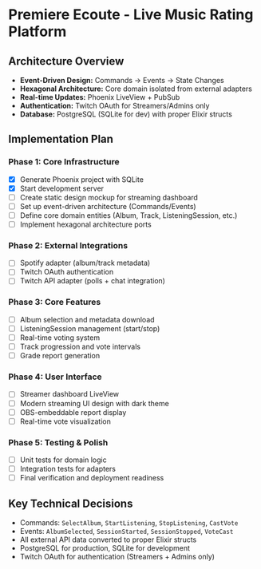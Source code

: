 # Premiere Ecoute - Live Music Rating Platform

## Architecture Overview
- **Event-Driven Design:** Commands → Events → State Changes
- **Hexagonal Architecture:** Core domain isolated from external adapters
- **Real-time Updates:** Phoenix LiveView + PubSub
- **Authentication:** Twitch OAuth for Streamers/Admins only
- **Database:** PostgreSQL (SQLite for dev) with proper Elixir structs

## Implementation Plan

### Phase 1: Core Infrastructure
- [x] Generate Phoenix project with SQLite
- [x] Start development server
- [ ] Create static design mockup for streaming dashboard
- [ ] Set up event-driven architecture (Commands/Events)
- [ ] Define core domain entities (Album, Track, ListeningSession, etc.)
- [ ] Implement hexagonal architecture ports

### Phase 2: External Integrations  
- [ ] Spotify adapter (album/track metadata)
- [ ] Twitch OAuth authentication 
- [ ] Twitch API adapter (polls + chat integration)

### Phase 3: Core Features
- [ ] Album selection and metadata download
- [ ] ListeningSession management (start/stop)
- [ ] Real-time voting system
- [ ] Track progression and vote intervals
- [ ] Grade report generation

### Phase 4: User Interface
- [ ] Streamer dashboard LiveView
- [ ] Modern streaming UI design with dark theme
- [ ] OBS-embeddable report display
- [ ] Real-time vote visualization

### Phase 5: Testing & Polish
- [ ] Unit tests for domain logic
- [ ] Integration tests for adapters
- [ ] Final verification and deployment readiness

## Key Technical Decisions
- Commands: `SelectAlbum`, `StartListening`, `StopListening`, `CastVote`
- Events: `AlbumSelected`, `SessionStarted`, `SessionStopped`, `VoteCast`
- All external API data converted to proper Elixir structs
- PostgreSQL for production, SQLite for development
- Twitch OAuth for authentication (Streamers + Admins only)
